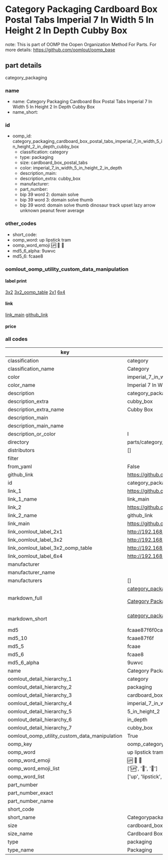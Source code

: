 # Category Packaging Cardboard Box Postal Tabs Imperial 7 In Width 5 In Height 2 In Depth Cubby Box  

note: This is part of OOMP the Oopen Organization Method For Parts. For more details: https://github.com/oomlout/oomp_base

##  part details



category_packaging

### name
* name: Category Packaging Cardboard Box Postal Tabs Imperial 7 In Width 5 In Height 2 In Depth Cubby Box
* name_short: 
### id
* oomp_id: category_packaging_cardboard_box_postal_tabs_imperial_7_in_width_5_in_height_2_in_depth_cubby_box
  * classification: category
  * type: packaging
  * size: cardboard_box_postal_tabs
  * color: imperial_7_in_width_5_in_height_2_in_depth
  * description_main: 
  * description_extra: cubby_box
  * manufacturer: 
  * part_number: 
  * bip 39 word 2: domain solve
  * bip 39 word 3: domain solve thumb
  * bip 39 word: domain solve thumb dinosaur track upset lazy arrow unknown peanut fever average

### other_codes
* short_code: 
* oomp_word: up lipstick tram
* oomp_word_emoji :up: :lipstick: :tram:
* md5_6_alpha: 9uwvc
* md5_6: fcaae8






### oomlout_oomp_utility_custom_data_manipulation
#### label print
[3x2](http://192.168.1.245:1112/?label=oomp%209uwvc)
[3x2_oomp_table](http://192.168.1.107:1112/?label=oomp%209uwvc)
[2x1](http://192.168.1.242:1112/?label=oomp%209uwvc)
[6x4](http://192.168.1.55:1112/?label=oomp%209uwvc)    

#### link

[link_main](https://github.com/oomlout/oomlout_oomp_current_version_messy/tree/main/parts/category_packaging_cardboard_box_postal_tabs_imperial_7_in_width_5_in_height_2_in_depth_cubby_box) [github_link](https://github.com/oomlout/oomlout_oomp_part_src/tree/main/parts/category_packaging_cardboard_box_postal_tabs_imperial_7_in_width_5_in_height_2_in_depth_cubby_box)                             

#### price







### all codes 
| key | value |  
| --- | --- |  
| classification | category |  
| classification_name | Category |  
| color | imperial_7_in_width_5_in_height_2_in_depth |  
| color_name | Imperial 7 In Width 5 In Height 2 In Depth |  
| description | category_packaging |  
| description_extra | cubby_box |  
| description_extra_name | Cubby Box |  
| description_main |  |  
| description_main_name |  |  
| description_or_color | I  |  
| directory | parts/category_packaging_cardboard_box_postal_tabs_imperial_7_in_width_5_in_height_2_in_depth_cubby_box |  
| distributors | [] |  
| filter |  |  
| from_yaml | False |  
| github_link | https://github.com/oomlout/oomlout_oomp_part_src/tree/main/parts/category_packaging_cardboard_box_postal_tabs_imperial_7_in_width_5_in_height_2_in_depth_cubby_box |  
| id | category_packaging_cardboard_box_postal_tabs_imperial_7_in_width_5_in_height_2_in_depth_cubby_box |  
| link_1 | https://github.com/oomlout/oomlout_oomp_current_version_messy/tree/main/parts/category_packaging_cardboard_box_postal_tabs_imperial_7_in_width_5_in_height_2_in_depth_cubby_box |  
| link_1_name | link_main |  
| link_2 | https://github.com/oomlout/oomlout_oomp_part_src/tree/main/parts/category_packaging_cardboard_box_postal_tabs_imperial_7_in_width_5_in_height_2_in_depth_cubby_box |  
| link_2_name | github_link |  
| link_main | https://github.com/oomlout/oomlout_oomp_current_version_messy/tree/main/parts/category_packaging_cardboard_box_postal_tabs_imperial_7_in_width_5_in_height_2_in_depth_cubby_box |  
| link_oomlout_label_2x1 | http://192.168.1.242:1112/?label=oomp%209uwvc |  
| link_oomlout_label_3x2 | http://192.168.1.245:1112/?label=oomp%209uwvc |  
| link_oomlout_label_3x2_oomp_table | http://192.168.1.107:1112/?label=oomp%209uwvc |  
| link_oomlout_label_6x4 | http://192.168.1.55:1112/?label=oomp%209uwvc |  
| manufacturer |  |  
| manufacturer_name |  |  
| manufacturers | [] |  
| markdown_full | [category_packaging_cardboard_box_postal_tabs_imperial_7_in_width_5_in_height_2_in_depth_cubby_box](https://github.com/oomlout/oomlout_oomp_current_version_messy/tree/main/parts/category_packaging_cardboard_box_postal_tabs_imperial_7_in_width_5_in_height_2_in_depth_cubby_box)<br>[](https://github.com/oomlout/oomlout_oomp_current_version_messy/tree/main/parts/category_packaging_cardboard_box_postal_tabs_imperial_7_in_width_5_in_height_2_in_depth_cubby_box)<br>[Category Packaging Cardboard Box Postal Tabs Imperial 7 In Width 5 In Height 2 In Depth Cubby Box](https://github.com/oomlout/oomlout_oomp_current_version_messy/tree/main/parts/category_packaging_cardboard_box_postal_tabs_imperial_7_in_width_5_in_height_2_in_depth_cubby_box)<br><br> |  
| markdown_short | [category_packaging_cardboard_box_postal_tabs_imperial_7_in_width_5_in_height_2_in_depth_cubby_box](https://github.com/oomlout/oomlout_oomp_current_version_messy/tree/main/parts/category_packaging_cardboard_box_postal_tabs_imperial_7_in_width_5_in_height_2_in_depth_cubby_box)<br><br> |  
| md5 | fcaae87f6f0cafcfbcf343e7c2f3ba07 |  
| md5_10 | fcaae87f6f |  
| md5_5 | fcaae |  
| md5_6 | fcaae8 |  
| md5_6_alpha | 9uwvc |  
| name | Category Packaging Cardboard Box Postal Tabs Imperial 7 In Width 5 In Height 2 In Depth Cubby Box |  
| oomlout_detail_hierarchy_1 | category |  
| oomlout_detail_hierarchy_2 | packaging |  
| oomlout_detail_hierarchy_3 | cardboard_box_postal_tabs |  
| oomlout_detail_hierarchy_4 | imperial_7_in_width |  
| oomlout_detail_hierarchy_5 | 5_in_height_2 |  
| oomlout_detail_hierarchy_6 | in_depth |  
| oomlout_detail_hierarchy_7 | cubby_box |  
| oomlout_oomp_utility_custom_data_manipulation | True |  
| oomp_key | oomp_category_packaging_cardboard_box_postal_tabs_imperial_7_in_width_5_in_height_2_in_depth_cubby_box |  
| oomp_word | up lipstick tram |  
| oomp_word_emoji | :up: :lipstick: :tram: |  
| oomp_word_emoji_list | [':up:', ':lipstick:', ':tram:'] |  
| oomp_word_list | ['up', 'lipstick', 'tram'] |  
| part_number |  |  
| part_number_exact |  |  
| part_number_name |  |  
| short_code |  |  
| short_name | Categorypackaging |  
| size | cardboard_box_postal_tabs |  
| size_name | Cardboard Box Postal Tabs |  
| type | packaging |  
| type_name | Packaging |  
